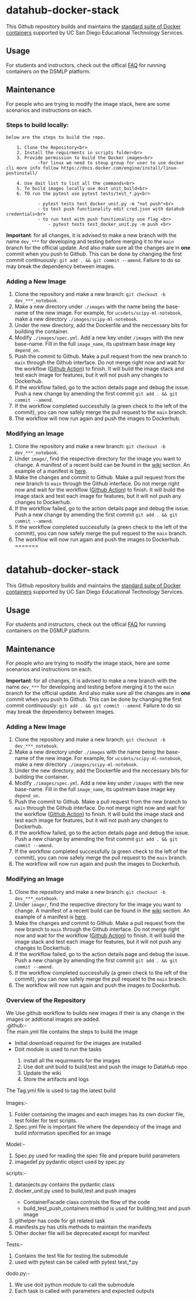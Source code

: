 # datahub-docker-stack

This Github repository builds and maintains the [standard suite of Docker containers](https://support.ucsd.edu/services?id=kb_article_view&sysparm_article=KB0032173&sys_kb_id=e61b198e1b74781048e9cae5604bcbe0) supported by UC San Diego Educational Technology Services.

## Usage

For students and instructors, check out the offical [FAQ](https://support.ucsd.edu/services?id=kb_article_view&sysparm_article=KB0030470&sys_kb_id=aee8868b1b15f810506f64e8624bcb5e) for running containers on the DSMLP platform.

## Maintenance

For people who are trying to modify the image stack, here are some scenarios and instructions on each.

### Steps to build locally:
    below are the steps to build the repo.

        1. Clone the Repository<br>
        2. Install the requirments in scripts folder<br>
        3. Provide permission to build the Docker images<br>
                -for linux we need to steup group for user to use docker cli more info follow https://docs.docker.com/engine/install/linux-postinstall/ 
            
        4. Use doit list to list all the commands<br>
        5. To build images locally use doit unit_build<br>
        6. TO run the pytest use pytest tests/test_*.py<br>
            
                - pytest tests test_docker_unit.py -m "not push"<br>
                - to test push functionality edit cred.json with datahub credentials<br>
                - to run test with push functionality use flag <br>
                    - pytest tests test_docker_unit.py -m push <br>
            

**Important**: for all changes, it is advised to make a new branch with the name `dev_***` for developing and testing before merging it to the `main` branch for the official update. And also make sure all the changes are in **one** commit when you push to Github. This can be done by changing the first commit continuously: `git add . && git commit --amend`. Failure to do so may break the dependency between images. 

### Adding a New Image

1. Clone the repository and make a new branch: `git checkout -b dev_***_notebook`.
2. Make a new directory under `./images` with the name being the base-name of the new image. For example, for `ucsdets/scipy-ml-notebook`, make a new directory `./images/scipy-ml-notebook`.
3. Under the new directory, add the Dockerfile and the neccessary bits for building the container.
4. Modify `./images/spec.yml`. Add a new key under `/images` with the new base-name. Fill in the full `image_name`, its upstream base image key `depend_on`.
5. Push the commit to Github. Make a pull request from the new branch to `main` through the Github interface. Do not merge right now and wait for the workflow ([Github Action](https://github.com/ucsd-ets/datahub-docker-stack/actions)) to finish. It will build the image stack and test each image for features, but it will not push any changes to Dockerhub.
6. If the workflow failed, go to the action details page and debug the issue. Push a new change by amending the first commit `git add . && git commit --amend`.
7. If the workflow completed successfully (a green check to the left of the commit), you can now safely merge the pull request to the `main` branch.
8. The workflow will now run again and push the images to Dockerhub.

### Modifying an Image

1. Clone the repository and make a new branch: `git checkout -b dev_***_notebook`.
2. Under `image/`, find the respective directory for the image you want to change. A manifest of a recent build can be found in the [wiki](https://github.com/ucsd-ets/datahub-docker-stack/wiki) section. An example of a manifest is [here](https://github.com/ucsd-ets/datahub-docker-stack/wiki/ucsdets-datahub-base-notebook-2021.2-ec12f6b).
3. Make the changes and commit to Github. Make a pull request from the new branch to `main` through the Github interface. Do not merge right now and wait for the workflow ([Github Action](https://github.com/ucsd-ets/datahub-docker-stack/actions)) to finish. It will build the image stack and test each image for features, but it will not push any changes to Dockerhub.
4. If the workflow failed, go to the action details page and debug the issue. Push a new change by amending the first commit `git add . && git commit --amend`.
5. If the workflow completed successfully (a green check to the left of the commit), you can now safely merge the pull request to the `main` branch.
6. The workflow will now run again and push the images to Dockerhub.
=======
# datahub-docker-stack

This Github repository builds and maintains the [standard suite of Docker containers](https://support.ucsd.edu/services?id=kb_article_view&sysparm_article=KB0032173&sys_kb_id=e61b198e1b74781048e9cae5604bcbe0) supported by UC San Diego Educational Technology Services.

## Usage

For students and instructors, check out the offical [FAQ](https://support.ucsd.edu/services?id=kb_article_view&sysparm_article=KB0030470&sys_kb_id=aee8868b1b15f810506f64e8624bcb5e) for running containers on the DSMLP platform.

## Maintenance

For people who are trying to modify the image stack, here are some scenarios and instructions on each.

**Important**: for all changes, it is advised to make a new branch with the name `dev_***` for developing and testing before merging it to the `main` branch for the official update. And also make sure all the changes are in **one** commit when you push to Github. This can be done by changing the first commit continuously: `git add . && git commit --amend`. Failure to do so may break the dependency between images. 

### Adding a New Image

1. Clone the repository and make a new branch: `git checkout -b dev_***_notebook`.
2. Make a new directory under `./images` with the name being the base-name of the new image. For example, for `ucsdets/scipy-ml-notebook`, make a new directory `./images/scipy-ml-notebook`.
3. Under the new directory, add the Dockerfile and the neccessary bits for building the container.
4. Modify `./images/spec.yml`. Add a new key under `/images` with the new base-name. Fill in the full `image_name`, its upstream base image key `depend_on`.
5. Push the commit to Github. Make a pull request from the new branch to `main` through the Github interface. Do not merge right now and wait for the workflow ([Github Action](https://github.com/ucsd-ets/datahub-docker-stack/actions)) to finish. It will build the image stack and test each image for features, but it will not push any changes to Dockerhub.
6. If the workflow failed, go to the action details page and debug the issue. Push a new change by amending the first commit `git add . && git commit --amend`.
7. If the workflow completed successfully (a green check to the left of the commit), you can now safely merge the pull request to the `main` branch.
8. The workflow will now run again and push the images to Dockerhub.

### Modifying an Image

1. Clone the repository and make a new branch: `git checkout -b dev_***_notebook`.
2. Under `image/`, find the respective directory for the image you want to change. A manifest of a recent build can be found in the [wiki](https://github.com/ucsd-ets/datahub-docker-stack/wiki) section. An example of a manifest is [here](https://github.com/ucsd-ets/datahub-docker-stack/wiki/ucsdets-datahub-base-notebook-2021.2-ec12f6b).
3. Make the changes and commit to Github. Make a pull request from the new branch to `main` through the Github interface. Do not merge right now and wait for the workflow ([Github Action](https://github.com/ucsd-ets/datahub-docker-stack/actions)) to finish. It will build the image stack and test each image for features, but it will not push any changes to Dockerhub.
4. If the workflow failed, go to the action details page and debug the issue. Push a new change by amending the first commit `git add . && git commit --amend`.
5. If the workflow completed successfully (a green check to the left of the commit), you can now safely merge the pull request to the `main` branch.
6. The workflow will now run again and push the images to Dockerhub.


### Overview of the Repository
We Use github workflow to builds new images if their is any change in the images or addtional images are added.<br>
.github:-<br>
        The main.yml file contains the steps to build the image<br>
            <ul>
            <li>Initial download required for the images are installed</li>
            <li>Doit module is used to run the tasks</li>
                <ol>
                <li> install all the requirments for the images </li>
                <li> Use doit unit build to build,test and push the image to DataHub repo</li>
                <li> Update the wiki  </li>
                <li> Store the artifacts and logs</li>
                </ol>
            </ul>
        The Tag.yml file is used to tag the latest build <br>
<br>
Images:-<br>
        <ol>
        <li> Folder containing the images and each images has its own docker file, test folder for test scripts.</li>
        <li> Spec.yml file is important file where the dependecy of the image and build information specified for an image</li>
        </ol>
Model:-
        <ol>
        <li>Spec.py used for reading the spec file and prepare build parameters</li>
        <li>imagedef.py pydantic object used by spec.py</li>
        </ol>
scripts:-<br>
        <ol>
        <li>dataojects.py contains the pydantic class</li>
        <li>docker_unit.py used to build,test and push images</li>
            <ul>
            <li>ContainerFacade class controls the flow of the code</li>
            <li>build_test_push_containers method is used for building,test and push image</li>
            </ul>
        <li>githelper has code for git related task</li>
        <li>manifests.py has utils methods to maintain the manifests</li>
        <li>Other docker file will be deprecated except for manifest</li>
        </ol>
Tests:-<br>
        <ol>
        <li>Contains the test file for testing the submodule</li>
        <li>used with pytest can be called with pytest test_*.py</li>
        </ol>
dodo.py:-<br>
        <ol>
        <li>We use doit python module to call the submodule </li>
        <li>Each task is called with parameters and expected outputs</li>
        </ol>
<br>

<br>

